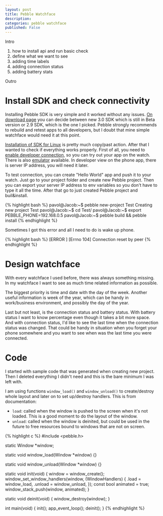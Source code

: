 ```yaml
---
layout: post
title: Pebble Watchface
description:
categories: pebble watchface
published: False
---
```


Intro

1. how to install api and run basic check
2. define what we want to see
3. adding time labels
4. adding connection status
5. adding battery stats

Outro

# Install SDK and check connectivity

Installing Pebble SDK is very simple and it worked without any issues. [On download page][download-sdk] you can decide between new 3.0 SDK which is still in Beta version or 2.9 SDK, which is the one I picked. Pebble strongly recommends to rebuild and retest apps to all developers, but I doubt that mine simple watchface would need it at this point.

[Installation of SDK for Linux][install] is pretty much copy/past action. After that I wanted to check if everything works properly. First of all, you need to [enable developer connection][dev-connection], so you can try out your app on the watch. There is also [emulator][emulator] available. In developer view on the phone app, there is server IP address, you will need it later.

To test connection, you can create "Hello World" app and push it to your watch. Just go to your project folder and create new Pebble project. Then you can export your server IP address to env variables so you don't have to type it all the time. After that go to just created Pebble project and buil&install.

{% highlight bash %}
pavol@Jacob:~$ pebble new-project Test
Creating new project Test
pavol@Jacob:~$ cd Test/
pavol@Jacob:~$ export PEBBLE_PHONE=192.168.0.5
pavol@Jacob:~$ pebble build && pebble install
{% endhighlight %}

Sometimes I got this error and all I need to do is wake up phone.

{% highlight bash %}
[ERROR   ] [Errno 104] Connection reset by peer
{% endhighlight %}

# Design watchface

With every watchface I used before, there was always something missing. In my watchface I want to see as much time related information as possible.

The biggest priority is time and date with the day of the week. Another useful information is week of the year, which can be handy in work/business environment, and possibly the day of the year.

Last but not least, is the connection status and battery status. With battery status I want to know percentage even though it takes a bit more space. And with connection status, I'd like to see the last time when the connection status was changed. That could be handy in situation when you forget your phone somewhere and you want to see when was the last time you were connected.

# Code

I started with sample code that was generated when creating new project. Then I deleted everything I didn't need and this is the bare minimum I was left with.

I am using functions `window_load()` and `window_unload()` to create/destroy whole layout and later on to set up/destroy handlers.
This is from documentation:

- `load`: called when the window is pushed to the screen when it's not loaded. This is a good moment to do the layout of the window.
- `unload`: called when the window is deinited, but could be used in the future to free resources bound to windows that are not on screen.


{% highlight c %}
#include <pebble.h>

static Window *window;

static void window_load(Window *window) {}

static void window_unload(Window *window) {}

static void init(void) {
  window = window_create();
  window_set_window_handlers(window, (WindowHandlers) {
    .load = window_load,
    .unload = window_unload,
  });
  const bool animated = true;
  window_stack_push(window, animated);
}

static void deinit(void) {
  window_destroy(window);
}

int main(void) {
  init();
  app_event_loop();
  deinit();
}
{% endhighlight %}



[download-sdk]: http://developer.getpebble.com/sdk
[install]: http://developer.getpebble.com/sdk/install/linux/
[dev-connection]: http://developer.getpebble.com/guides/publishing-tools/developer-connection/
[emulator]: http://developer.getpebble.com/sdk/install/linux/#install-pebble-emulator-dependencies
